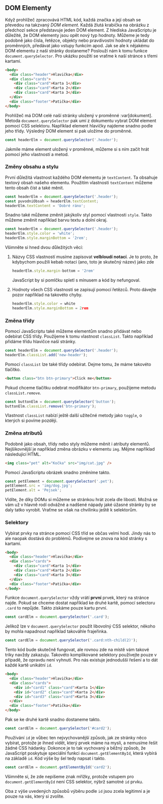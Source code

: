 ## DOM Elementy

Když prohlížeč zpracovává HTML kód, každá značka a její obsah se převedou na takzvaný _DOM element_. Každá žlutá krabička na obrázku z předchozí sekce představuje jeden DOM element. Z hlediska JavaScriptu je důležité, že DOM elementy jsou opět nový typ hodnoty. Můžeme je tedy podobně jako čísla, řetězce, objekty nebo pravdivostní hodnoty ukládat do proměnných, předávat jako vstupy funkcím apod. Jak se ale k nějakému DOM elementu z naší stránky dostaneme? Poslouží nám k tomu funkce `document.querySelector`. Pro ukázku použití se vraťme k naší stránce s třemi kartami.

```html
<body>
  <div class="header">Hlavička</div>
  <div class="cards">
    <div class="card">Karta 1</div>
    <div class="card">Karta 2</div>
    <div class="card">Karta 3</div>
  </div>
  <div class="footer">Patička</div>
</body>
```

Prohlížeč má DOM celé naší stránky uložený v proměnné :var[dokument]. Metoda `document.querySelector` pak umí z dokumentu vybrat DOM element pomocí CSS selektoru. Například element hlavičky najdeme snadno podle jeho třídy. Výsledný DOM element si pak uložíme do proměnné.

```js
const headerElm = document.querySelector('.header');
```

Jakmile máme element uložený v proměnné, můžeme si s ním začít hrát pomocí jeho vlastností a metod.

### Změny obsahu a stylu

První důležitá vlastnost každého DOM elementu je `textContent`. Ta obsahuje textový obsah našeho elementu. Použitím vlastnosti `textContent` můžeme tento obsah číst a také měnit.

```js
const headerElm = document.querySelector('.header');
const puvodniObsah = headerElm.textContent;
headerElm.textContent = 'Dobré ráno';
```

Snadno také můžeme změnit jakýkoliv styl pomocí vlastnosti `style`. Takto můžeme změnit například barvu textu a dolní okraj.

```js
const headerElm = document.querySelector('.header');
headerElm.style.color = 'white';
headerElm.style.marginBottom = '2rem';
```

Všimněte si hned dvou důležitých věcí:

1. Názvy CSS vlastností musíme zapisovat **velbloudí notací**. Je to proto, že kdybychom použili kebab notaci (ano, toto je skutečný název) jako zde

   ```js
   headerElm.style.margin-bottom = '2rem'
   ```

   JavaScript by si pomlčku spletl s mínusem a kód by nefungoval.

2. Hodnoty všech CSS vlastností se zapisují pomocí řetězců. Proto dávejte pozor například na takovéto chyby.
   ```js
   headerElm.style.color = white
   headerElm.style.marginBottom = 2rem
   ```

### Změna třídy

Pomocí JavaScriptu také můžeme elementům snadno přidávat nebo odebírat CSS třídy. Použijeme k tomu vlastnost `classList`. Takto například přidáme třídu hlavičce naší stránky.

```js
const headerElm = document.querySelector('.header');
headerElm.classList.add('new-header');
```

Pomocí `classList` lze také třídy odebírat. Dejme tomu, že máme takovéto tlačítko.

```html
<button class="btn btn-primary">Click me</button>
```

Pokud chceme tlačítku odebrat modifikátor `btn-primary`, použijeme metodu `classList.remove`.

```js
const buttonElm = document.querySelector('button');
buttonElm.classList.remove('btn-primary');
```

Vlastnost `classList` nabízí ještě další užitečné metody jako `toggle`, o kterých si povíme později.

### Změna atributů

Podobně jako obsah, třídy nebo styly můžeme měnit i atributy elementů. Nejšikovnější je například změna obrázku v elementu `img`. Mějme například následující HTML.

```html
<img class="pet" alt="Kočka" src="img/cat.jpg" />
```

Pomocí JavaScriptu obrázek snadno změníme takto.

```js
const petElement = document.querySelector('.pet');
petElement.src = 'img/dog.jpg';
petElement.alt = 'Pejsek';
```

Vidíte, že díky DOMu si můžeme se stránkou hrát zcela dle libosti. Možná se vám už v hlavně rodí odvážné a nadšené nápady jaké úžasné stránky by se daly tatko vyrobit. Vraťme se však na chvilinku ještě k selektorům.

### Selektory

Vybírat prvky na stránce pomocí CSS tříd se občas velmi hodí. Jindy nás to ale naopak dostává do problémů. Podívejme se znova na kód stránky s kartami.

```html
<body>
  <div class="header">Hlavička</div>
  <div class="cards">
    <div class="card">Karta 1</div>
    <div class="card">Karta 2</div>
    <div class="card">Karta 3</div>
  </div>
  <div class="footer">Patička</div>
</body>
```

Funkce `document.querySelector` vždy vrátí **první** prvek, který na stránce najde. Pokud se chceme dostat například ke druhé kartě, pomocí selectoru `.card` to nepůjde. Takto získáme pouze kartu první.

```js
const cardElm = document.querySelector('.card');
```

Jelikož lze v `document.querySelector` použít libovolný CSS selektor, někoho by mohla napadnout například takováhle frajeřinka.

```js
const cardElm = document.querySelector('.card:nth-child(2)');
```

Tento kód bude skutečně fungovat, ale rovnou zde na místě vám takové triky navždy zakazuju. Takovéto komplikované selektory používejte pouze v případě, že opravdu není vyhnutí. Pro nás existuje jednodušší řešení a to dát každé kartě unikátní `id`.

```html
<body>
  <div class="header">Hlavička</div>
  <div class="cards">
    <div id="card1" class="card">Karta 1</div>
    <div id="card2" class="card">Karta 2</div>
    <div id="card3" class="card">Karta 3</div>
  </div>
  <div class="footer">Patička</div>
</body>
```

Pak se ke druhé kartě snadno dostaneme takto.

```js
const cardElm = document.querySelector('#card2');
```

Používání `id` je vůbec ten nejvychovanější způsob, jak ze stránky něco vybírat, protože je ihned vidět, který prvek máme na mysli, a nemusíme řešit žádné CSS hádanky. Dokonce je to tak vychovaný a běžný způsob, že JavaScript poskytuje speciální funkci `document.getElementById`, která vybírá na základě `id`. Kód výše by šel tedy napsat i takto.

```js
const cardElm = document.getElementById('card2');
```

Všimněte si, že zde nepíšeme znak mřížky, protože vstupem pro `document.getElementById` není CSS selektor, nýbrž samotné `id` prvku.

Oba z výše uvedených způsobů výběru podle `id` jsou zcela legitimní a je pouze na vás, který si zvolíte.
